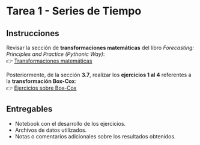 # Tarea 1 - Series de Tiempo

## Instrucciones

Revisar la sección de **transformaciones matemáticas** del libro *Forecasting: Principles and Practice (Pythonic Way)*:  
👉 [Transformaciones matemáticas](https://otexts.com/fpppy/nbs/03-decomposition.html#mathematical-transformations)

Posteriormente, de la sección **3.7**, realizar los **ejercicios 1 al 4** referentes a la **transformación Box-Cox**:  
👉 [Ejercicios sobre Box-Cox](https://otexts.com/fpppy/nbs/03-decomposition.html)

## Entregables

- Notebook con el desarrollo de los ejercicios.  
- Archivos de datos utilizados.  
- Notas o comentarios adicionales sobre los resultados obtenidos.  

